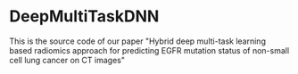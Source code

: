 # DeepMultiTaskDNN
This is the source code of our paper "Hybrid deep multi-task learning based radiomics approach for predicting EGFR mutation status of non-small cell lung cancer on CT images"
